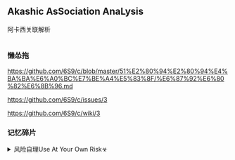 ## Akashic AsSociation AnaLysis
阿卡西关联解析

<img src="">

### 懒怂拖
https://github.com/6S9/c/blob/master/51%E2%80%94%E2%80%94%E4%BA%BA%E6%A0%BC%E7%BE%A4%E5%83%8F/%E6%87%92%E6%80%82%E6%8B%96.md

https://github.com/6S9/c/issues/3

https://github.com/6S9/c/wiki/3

### 记忆碎片

<details><summary>风险自理Use At Your Own Risk☣</summary>

### Akasha ASSociation Augmented ANALysis
>（笑）痛苦女王扩张后庭消退

高晓s：德国，灌输，我们m族最苦难

数字货币Stone

20世纪的人，用19世纪的方式，管理21世纪的人？

</details>
